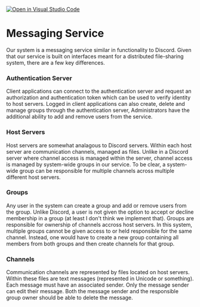 [![Open in Visual Studio Code](https://classroom.github.com/assets/open-in-vscode-718a45dd9cf7e7f842a935f5ebbe5719a5e09af4491e668f4dbf3b35d5cca122.svg)](https://classroom.github.com/online_ide?assignment_repo_id=11288014&assignment_repo_type=AssignmentRepo)

# Messaging Service
Our system is a messaging service similar in functionality to Discord. Given that our service is built on interfaces meant for a distributed file-sharing system, there are a few key differences.

### Authentication Server
Client applications can connect to the authentication server and request an authorization and authentication token which can be used to verify identity to host servers. Logged in client applications can also create, delete and manage groups through the authentication server, Administrators have the additional ability to add and remove users from the service.

### Host Servers
Host servers are somewhat analagous to Discord servers. Within each host server are communication channels, managed as files. Unlike in a Discord server where channel access is managed within the server, channel access is managed by system-wide groups in our service. To be clear, a system-wide group can be responsible for multiple channels across multiple different host servers.

### Groups
Any user in the system can create a group and add or remove users from the group. Unlike Discord, a user is not given the option to accept or decline membership in a group (at least I don't think we implement that). Groups are responsible for ownership of channels accross host servers. In this system, multiple groups cannot be given access to or held responsible for the same channel. Instead, one would have to create a new group containing all members from both groups and then create channels for that group.

### Channels
Communication channels are represented by files located on host servers. Within these files are text messages (represented in Unicode or something). Each message must have an associated sender. Only the message sender can edit their message. Both the message sender and the responsible group owner should be able to delete the message. 
